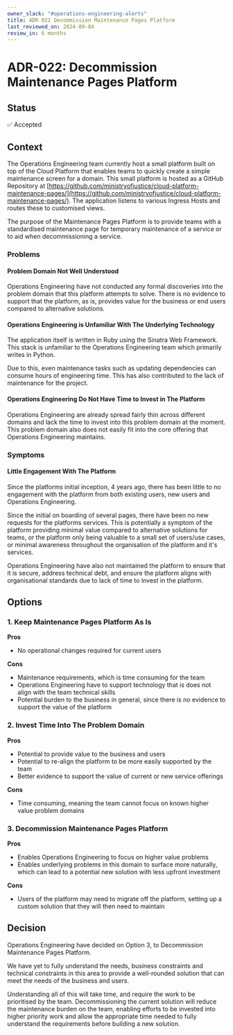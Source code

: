 ```yaml
---
owner_slack: "#operations-engineering-alerts"
title: ADR 022 Decommission Maintenance Pages Platform
last_reviewed_on: 2024-09-04
review_in: 6 months
---
```


# ADR-022: Decommission Maintenance Pages Platform

## Status

✅ Accepted

## Context

The Operations Engineering team currently host a small platform built on top of the
Cloud Platform that enables teams to quickly create a simple maintenance screen for
a domain. This small platform is hosted as a GitHub Repository at
[https://github.com/ministryofjustice/cloud-platform-maintenance-pages/](https://github.com/ministryofjustice/cloud-platform-maintenance-pages/).
The application listens to various Ingress Hosts and routes these to customised views.

The purpose of the Maintenance Pages Platform is to provide teams with a standardised
maintenance page for temporary maintenance of a service or to aid when decommissioning
a service.

### Problems

#### Problem Domain Not Well Understood

Operations Engineering have not conducted any formal discoveries into the problem domain
that this platform attempts to solve. There is no evidence to support that the platform,
as is, provides value for the business or end users compared to alternative solutions.

#### Operations Engineering is Unfamiliar With The Underlying Technology

The application itself is written in Ruby using the Sinatra Web Framework. This stack
is unfamiliar to the Operations Engineering team which primarily writes in Python.

Due to this, even maintenance tasks such as updating dependencies can consume hours
of engineering time. This has also contributed to the lack of maintenance for the project.

#### Operations Engineering Do Not Have Time to Invest in The Platform

Operations Engineering are already spread fairly thin across different domains and lack
the time to invest into this problem domain at the moment. This problem domain also does
not easily fit into the core offering that Operations Engineering maintains.

### Symptoms

#### Little Engagement With The Platform

Since the platforms initial inception, 4 years ago, there has been little to no engagement
with the platform from both existing users, new users and Operations Engineering.

Since the initial on boarding of several pages, there have been no new requests for the
platforms services. This is potentially a symptom of the platform providing minimal value
compared to alternative solutions for teams, or the platform only being valuable to a small
set of users/use cases, or minimal awareness throughout the organisation of the platform
and it's services.

Operations Engineering have also not maintained the platform to ensure that it is secure,
address technical debt, and ensure the platform aligns with organisational standards due
to lack of time to invest in the platform.

## Options

### 1. Keep Maintenance Pages Platform As Is

**Pros**

- No operational changes required for current users

**Cons**

- Maintenance requirements, which is time consuming for the team
- Operations Engineering have to support technology that is does not align with the team technical skills
- Potential burden to the business in general, since there is no evidence to support the value of the platform

### 2. Invest Time Into The Problem Domain

**Pros**

- Potential to provide value to the business and users
- Potential to re-align the platform to be more easily supported by the team
- Better evidence to support the value of current or new service offerings

**Cons**

- Time consuming, meaning the team cannot focus on known higher value problem domains

### 3. Decommission Maintenance Pages Platform

**Pros**

- Enables Operations Engineering to focus on higher value problems
- Enables underlying problems in this domain to surface more naturally, which can lead to a potential new solution with less upfront investment

**Cons**

- Users of the platform may need to migrate off the platform, setting up a custom solution that they will then need to maintain

## Decision

Operations Engineering have decided on Option 3, to Decommission Maintenance Pages Platform.

We have yet to fully understand the needs, business constraints and technical constraints in this area to provide a
well-rounded solution that can meet the needs of the business and users.

Understanding all of this will take time, and require the work to be prioritised by the team. Decommissioning the current
solution will reduce the maintenance burden on the team, enabling efforts to be invested into higher priority work and
allow the appropriate time needed to fully understand the requirements before building a new solution.
